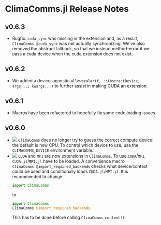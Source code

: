 ClimaComms.jl Release Notes
========================

v0.6.3
-------

- Bugfix: `cuda_sync` was missing in the extension and, as a result, `ClimaComms.@cuda_sync` was not actually synchronizing. We've also removed the abstract fallback, so that we instead method-error if we pass a cuda device when the cuda extension does not exist.

v0.6.2
-------

- We added a device-agnostic `allowscalar(f, ::AbstractDevice, args...; kwargs...)` to further assist in making CUDA an extension.

v0.6.1
-------

- Macros have been refactored to hopefully fix some code loading issues.

v0.6.0
-------

- ![][badge-💥breaking] `ClimaComms` does no longer try to guess the correct
  compute device: the default is now CPU. To control which device to use,
  use the `CLIMACOMMS_DEVICE` environment variable.
- ![][badge-💥breaking] `CUDA` and `MPI` are now extensions in `ClimaComms`. To
  use `CUDA`/`MPI`, `CUDA.jl`/`MPI.jl` have to be loaded. A convenience macro
  `ClimaComms.@import_required_backends` checks what device/context could be
  used and conditionally loads `CUDA.jl`/`MPI.jl`. It is recommended to change
  ```julia
  import ClimaComms
  ```
  to 
  ```julia
  import ClimaComms
  ClimaComms.@import_required_backends
  ```
  This has to be done before calling `ClimaComms.context()`.

[badge-💥breaking]: https://img.shields.io/badge/💥BREAKING-red.svg
